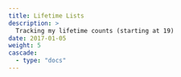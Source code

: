 ```yaml
---
title: Lifetime Lists
description: >
  Tracking my lifetime counts (starting at 19)
date: 2017-01-05
weight: 5
cascade:
  - type: "docs"
---
```

